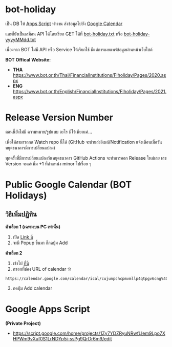 # bot-holiday

เป็น DB ให้ [Apps Script](#google-apps-script) ทำงาน ส่งข้อมูลไปยัง [Google Calendar](#public-google-calendar)

และก็ยังเป็นเสมือน API ได้โดยเรียก GET ได้ที่ [bot-holiday.txt](https://raw.githubusercontent.com/songkiet/bot-holiday/main/bot-holiday.txt) หรือ [bot-holiday-yyyyMMdd.txt](https://raw.githubusercontent.com/songkiet/bot-holiday/main/bot-holiday-yyyyMMdd.txt)

เนื่องจาก BOT ไม่มี API หรือ Service ให้เรียกใช้ มีแค่การเผยแพร่ข้อมูลผ่านหน้าเว็บไซต์

**BOT Offical Website:**
- **THA** https://www.bot.or.th/Thai/FinancialInstitutions/FIholiday/Pages/2020.aspx
- **ENG** https://www.bot.or.th/English/FinancialInstitutions/FIholiday/Pages/2021.aspx

# Release Version Number

ตอนนี้ยังไม่มี ความหมาย/รูปแบบ อะไร มีไว้เพียงแค่...

เพื่อให้สามารถกด Watch repo นี้ได้ (GitHub จะช่วยส่งอีเมล์/Notification แจ้งเตือนเมื่อวันหยุดธนาคารมีการเปลี่ยนแปลง)

ทุกครั้งที่มีการเปลี่ยนแปลงวันหยุดธนาคาร GitHub Actions จะทำการออก Release ใหม่เลย เลข Version จะแค่เพิ่ม +1 ที่ตำแหน่ง minor ไปเรื่อย ๆ

# Public Google Calendar (BOT Holidays)

## วิธีเพิ่มปฏิทิน

**ตัวเลือก 1 (เฉพาะบน PC เท่านั้น)**
1. เปิด [Link นี่](https://calendar.google.com/calendar/u/0?cid=Y3VqdW5wY2hjcG12bWxscDRxdHBndjZjbmdAZ3JvdXAuY2FsZW5kYXIuZ29vZ2xlLmNvbQ)
2. จะมี Popup ขึ้นมา ก็กดปุ่ม Add

**ตัวเลือก 2**
1. เข้าไป [ที่นี่](https://calendar.google.com/calendar/u/0/r/settings/addbyurl)
2. กรอกที่ช่อง URL of calendar ว่า
  ```
  https://calendar.google.com/calendar/ical/cujunpchcpmvmllp4qtpgv6cng%40group.calendar.google.com/public/basic.ics
  ```

3. กดปุ่ม Add calendar

# Google Apps Script
**(Private Project)**
- https://script.google.com/home/projects/1Zy7YDZRyuNRwfLIem9Lpo7XHPWm9vXuf0S1LrNDYp5i-ssPg9QrDr6m9/edit
